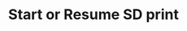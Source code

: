 ---
tag: m0024
codes:
- M24
title: Start or Resume SD print
long: |
  Start an SD print or resume the paused SD print. If `PARK_HEAD_ON_PAUSE` is enabled, unpark the nozzle.

  If `POWER_LOSS_RECOVERY` is enabled `M24` accepts parameters which allow resuming the print from a specific point in the file. These parameters are usually only used in this scenario.
notes:
- Requires [`SDSUPPORT`](/docs/configuration/configuration.html#sd-card)
- Since Marlin 2.0.0, SD printing can be aborted with `M524`.
parameters:
- tag: S
  optional: true
  description: Position in file to resume from (requires `POWER_LOSS_RECOVERY`)
  values:
  - tag: pos
    type: long
- tag: T
  optional: true
  description: Elapsed time since start of print (requires `POWER_LOSS_RECOVERY`)
  values:
  - tag: time
    type: long
example: 
examples: 
---